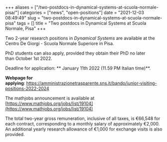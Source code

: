 +++
aliases = ["/two-postdocs-in-dynamical-systems-at-scuola-normale-pisa/"]
categories = ["news", "open-positions"]
date = "2021-12-03 08:49:49"
slug = "two-postdocs-in-dynamical-systems-at-scuola-normale-pisa"
tags = []
title = "Two postdocs in Dynamical Systems at Scuola Normale, Pisa"
+++

Two 2-year research positions in *Dynamical Systems* are available at
the Centro De Giorgi - Scuola Normale Superiore in Pisa.

PhD students can also apply, provided they obtain their PhD no later  
than October 1st 2022.

Deadline for application: ** January 11th 2022 (11.59 PM Italian
time)**. 

**Webpage for
applying**: <https://amministrazionetrasparente.sns.it/bando/junior-visiting-positions-2022-2024>

The mathjobs announcement is available at
[https://www.mathjobs.org/jobs/list/19104](https://www.mathjobs.org/jobs/list/19104)

The total two-year gross remuneration, inclusive of all taxes, is
€66,548 for each contract, corresponding to a monthly salary of
approximately €2,000. An additional yearly research allowance of €1,000
for exchange visits is also provided.
